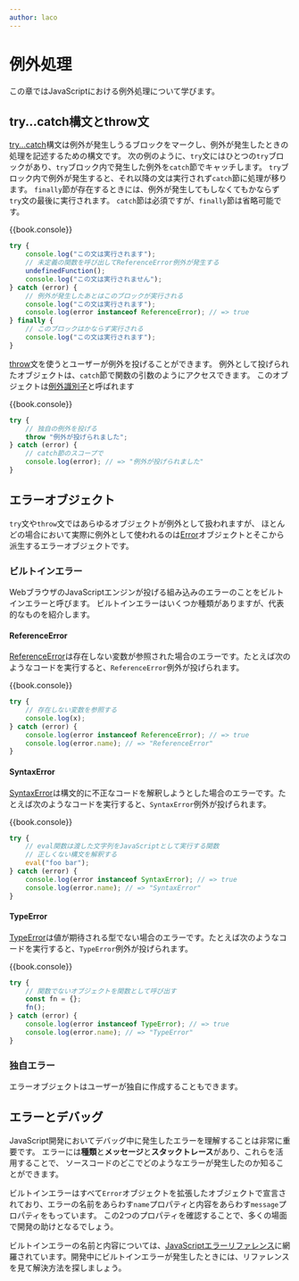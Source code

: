 ```yaml
---
author: laco
---
```


# 例外処理

この章ではJavaScriptにおける例外処理について学びます。

## try...catch構文とthrow文

[try...catch][]構文は例外が発生しうるブロックをマークし、例外が発生したときの処理を記述するための構文です。
次の例のように、`try`文にはひとつの`try`ブロックがあり、`try`ブロック内で発生した例外を`catch`節でキャッチします。
`try`ブロック内で例外が発生すると、それ以降の文は実行されず`catch`節に処理が移ります。
`finally`節が存在するときには、例外が発生してもしなくてもかならず`try`文の最後に実行されます。
`catch`節は必須ですが、`finally`節は省略可能です。

{{book.console}}
```js
try {
    console.log("この文は実行されます");
    // 未定義の関数を呼び出してReferenceError例外が発生する
    undefinedFunction();
    console.log("この文は実行されません");
} catch (error) {
    // 例外が発生したあとはこのブロックが実行される
    console.log("この文は実行されます");
    console.log(error instanceof ReferenceError); // => true
} finally {
    // このブロックはかならず実行される
    console.log("この文は実行されます");
}
```

[throw][]文を使うとユーザーが例外を投げることができます。
例外として投げられたオブジェクトは、`catch`節で関数の引数のようにアクセスできます。
このオブジェクトは[例外識別子][]と呼ばれます


{{book.console}}
```js
try {
    // 独自の例外を投げる
    throw "例外が投げられました";
} catch (error) {
    // catch節のスコープで
    console.log(error); // => "例外が投げられました"
}
```

## エラーオブジェクト

`try`文や`throw`文ではあらゆるオブジェクトが例外として扱われますが、
ほとんどの場合において実際に例外として使われるのは[Error][]オブジェクトとそこから派生するエラーオブジェクトです。

### ビルトインエラー

WebブラウザのJavaScriptエンジンが投げる組み込みのエラーのことをビルトインエラーと呼びます。
ビルトインエラーはいくつか種類がありますが、代表的なものを紹介します。

#### ReferenceError
[ReferenceError][]は存在しない変数が参照された場合のエラーです。たとえば次のようなコードを実行すると、`ReferenceError`例外が投げられます。

{{book.console}}
```js
try {
    // 存在しない変数を参照する
    console.log(x);
} catch (error) {
    console.log(error instanceof ReferenceError); // => true
    console.log(error.name); // => "ReferenceError"
}
```

#### SyntaxError
[SyntaxError][]は構文的に不正なコードを解釈しようとした場合のエラーです。たとえば次のようなコードを実行すると、`SyntaxError`例外が投げられます。

{{book.console}}
```js
try {
    // eval関数は渡した文字列をJavaScriptとして実行する関数
    // 正しくない構文を解釈する
    eval("foo bar");
} catch (error) {
    console.log(error instanceof SyntaxError); // => true
    console.log(error.name); // => "SyntaxError"
}
```

#### TypeError
[TypeError][]は値が期待される型でない場合のエラーです。たとえば次のようなコードを実行すると、`TypeError`例外が投げられます。

{{book.console}}
```js
try {
    // 関数でないオブジェクトを関数として呼び出す
    const fn = {};
    fn();
} catch (error) {
    console.log(error instanceof TypeError); // => true
    console.log(error.name); // => "TypeError"
}
```

### 独自エラー

エラーオブジェクトはユーザーが独自に作成することもできます。

## エラーとデバッグ

JavaScript開発においてデバッグ中に発生したエラーを理解することは非常に重要です。
エラーには**種類**と**メッセージ**と**スタックトレース**があり、これらを活用することで、
ソースコードのどこでどのようなエラーが発生したのか知ることができます。

ビルトインエラーはすべて`Error`オブジェクトを拡張したオブジェクトで宣言されており、エラーの名前をあらわす`name`プロパティと内容をあらわす`message`プロパティをもっています。
この2つのプロパティを確認することで、多くの場面で開発の助けとなるでしょう。



ビルトインエラーの名前と内容については、[JavaScriptエラーリファレンス][]に網羅されています。開発中にビルトインエラーが発生したときには、リファレンスを見て解決方法を探しましょう。


[try...catch]: https://developer.mozilla.org/ja/docs/Web/JavaScript/Reference/Statements/try...catch
[throw]: https://developer.mozilla.org/ja/docs/Web/JavaScript/Reference/Statements/throw
[例外識別子]: https://developer.mozilla.org/ja/docs/Web/JavaScript/Reference/Statements/try...catch#.E4.BE.8B.E5.A4.96.E8.AD.98.E5.88.A5.E5.AD.90
[Error]: https://developer.mozilla.org/ja/docs/Web/JavaScript/Reference/Global_Objects/Error
[SyntaxError]: https://developer.mozilla.org/ja/docs/Web/JavaScript/Reference/Global_Objects/SyntaxError
[ReferenceError]: https://developer.mozilla.org/ja/docs/Web/JavaScript/Reference/Global_Objects/ReferenceError
[TypeError]: https://developer.mozilla.org/ja/docs/Web/JavaScript/Reference/Global_Objects/TypeError
[JavaScriptエラーリファレンス]: https://developer.mozilla.org/ja/docs/Web/JavaScript/Reference/Errors